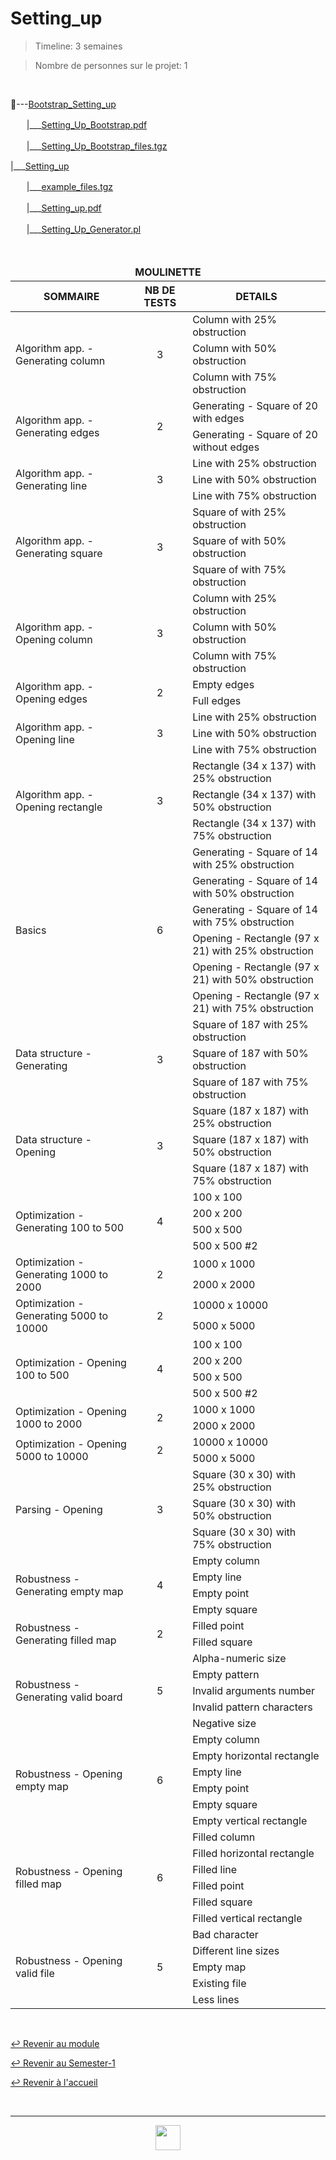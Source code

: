 # Setting_up

> Timeline: 3 semaines

> Nombre de personnes sur le projet: 1

<br>

📂---[Bootstrap_Setting_up](https://github.com/Studio-17/Epitech-Subjects/tree/main/Semester-1/B-CPE-110/Setting_up/Bootstrap_Setting_up)

ㅤㅤ|\_\_\_[Setting_Up_Bootstrap.pdf](https://github.com/Studio-17/Epitech-Subjects/blob/main/Semester-1/B-CPE-110/Setting_up/Bootstrap_Setting_up/Setting_Up_Bootstrap.pdf)

ㅤㅤ|\_\_\_[Setting_Up_Bootstrap_files.tgz](https://github.com/Studio-17/Epitech-Subjects/blob/main/Semester-1/B-CPE-110/Setting_up/Bootstrap_Setting_up/Setting_Up_Bootstrap_files.tgz)

|\_\_\_[Setting_up](https://github.com/Studio-17/Epitech-Subjects/tree/main/Semester-1/B-CPE-110/Setting_up/Setting_up)

ㅤㅤ|\_\_\_[example_files.tgz](https://github.com/Studio-17/Epitech-Subjects/blob/main/Semester-1/B-CPE-110/Setting_up/Setting_up/example_files.tgz)

ㅤㅤ|\_\_\_[Setting_up.pdf](https://github.com/Studio-17/Epitech-Subjects/blob/main/Semester-1/B-CPE-110/Setting_up/Setting_up/Setting_up.pdf)

ㅤㅤ|\_\_\_[Setting_Up_Generator.pl](https://github.com/Studio-17/Epitech-Subjects/blob/main/Semester-1/B-CPE-110/Setting_up/Setting_up/Setting_Up_Generator.pl)


<br>


<table align="center">
    <thead>
        <tr>
            <td colspan="3" align="center"><strong>MOULINETTE</strong></td>
        </tr>
        <tr>
            <th>SOMMAIRE</th>
            <th>NB DE TESTS</th>
            <th>DETAILS</th>
        </tr>
    </thead>
    <tbody>
        <tr>
            <td rowspan="3">Algorithm app. - Generating column</td>
            <td rowspan="3" style="text-align: center;">3</td>
            <td>Column with 25% obstruction</td>
        </tr>
    		<tr>
			<td>Column with 50% obstruction</td>
		</tr>
		<tr>
			<td>Column with 75% obstruction</td>
		</tr>
        <tr>
            <td rowspan="2">Algorithm app. - Generating edges</td>
            <td rowspan="2" style="text-align: center;">2</td>
            <td>Generating - Square of 20 with edges</td>
        </tr>
    		<tr>
			<td>Generating - Square of 20 without edges</td>
		</tr>
        <tr>
            <td rowspan="3">Algorithm app. - Generating line</td>
            <td rowspan="3" style="text-align: center;">3</td>
            <td>Line with 25% obstruction</td>
        </tr>
    		<tr>
			<td>Line with 50% obstruction</td>
		</tr>
		<tr>
			<td>Line with 75% obstruction</td>
		</tr>
        <tr>
            <td rowspan="3">Algorithm app. - Generating square</td>
            <td rowspan="3" style="text-align: center;">3</td>
            <td>Square of with 25% obstruction</td>
        </tr>
    		<tr>
			<td>Square of with 50% obstruction</td>
		</tr>
		<tr>
			<td>Square of with 75% obstruction</td>
		</tr>
        <tr>
            <td rowspan="3">Algorithm app. - Opening column</td>
            <td rowspan="3" style="text-align: center;">3</td>
            <td>Column with 25% obstruction</td>
        </tr>
    		<tr>
			<td>Column with 50% obstruction</td>
		</tr>
		<tr>
			<td>Column with 75% obstruction</td>
		</tr>
        <tr>
            <td rowspan="2">Algorithm app. - Opening edges</td>
            <td rowspan="2" style="text-align: center;">2</td>
            <td>Empty edges</td>
        </tr>
    		<tr>
			<td>Full edges</td>
		</tr>
        <tr>
            <td rowspan="3">Algorithm app. - Opening line</td>
            <td rowspan="3" style="text-align: center;">3</td>
            <td>Line with 25% obstruction</td>
        </tr>
    		<tr>
			<td>Line with 50% obstruction</td>
		</tr>
		<tr>
			<td>Line with 75% obstruction</td>
		</tr>
        <tr>
            <td rowspan="3">Algorithm app. - Opening rectangle</td>
            <td rowspan="3" style="text-align: center;">3</td>
            <td>Rectangle (34 x 137) with 25% obstruction</td>
        </tr>
    		<tr>
			<td>Rectangle (34 x 137) with 50% obstruction</td>
		</tr>
		<tr>
			<td>Rectangle (34 x 137) with 75% obstruction</td>
		</tr>
        <tr>
            <td rowspan="6">Basics</td>
            <td rowspan="6" style="text-align: center;">6</td>
            <td>Generating - Square of 14 with 25% obstruction</td>
        </tr>
    		<tr>
			<td>Generating - Square of 14 with 50% obstruction</td>
		</tr>
		<tr>
			<td>Generating - Square of 14 with 75% obstruction</td>
		</tr>
		<tr>
			<td>Opening - Rectangle (97 x 21) with 25% obstruction</td>
		</tr>
		<tr>
			<td>Opening - Rectangle (97 x 21) with 50% obstruction</td>
		</tr>
		<tr>
			<td>Opening - Rectangle (97 x 21) with 75% obstruction</td>
		</tr>
        <tr>
            <td rowspan="3">Data structure - Generating</td>
            <td rowspan="3" style="text-align: center;">3</td>
            <td>Square of 187 with 25% obstruction</td>
        </tr>
    		<tr>
			<td>Square of 187 with 50% obstruction</td>
		</tr>
		<tr>
			<td>Square of 187 with 75% obstruction</td>
		</tr>
        <tr>
            <td rowspan="3">Data structure - Opening</td>
            <td rowspan="3" style="text-align: center;">3</td>
            <td>Square (187 x 187) with 25% obstruction</td>
        </tr>
    		<tr>
			<td>Square (187 x 187) with 50% obstruction</td>
		</tr>
		<tr>
			<td>Square (187 x 187) with 75% obstruction</td>
		</tr>
        <tr>
            <td rowspan="4">Optimization - Generating 100 to 500</td>
            <td rowspan="4" style="text-align: center;">4</td>
            <td>100 x 100</td>
        </tr>
    		<tr>
			<td>200 x 200</td>
		</tr>
		<tr>
			<td>500 x 500</td>
		</tr>
		<tr>
			<td>500 x 500 #2</td>
		</tr>
        <tr>
            <td rowspan="2">Optimization - Generating 1000 to 2000</td>
            <td rowspan="2" style="text-align: center;">2</td>
            <td>1000 x 1000</td>
        </tr>
    		<tr>
			<td>2000 x 2000</td>
		</tr>
        <tr>
            <td rowspan="2">Optimization - Generating 5000 to 10000</td>
            <td rowspan="2" style="text-align: center;">2</td>
            <td>10000 x 10000</td>
        </tr>
    		<tr>
			<td>5000 x 5000</td>
		</tr>
        <tr>
            <td rowspan="4">Optimization - Opening 100 to 500</td>
            <td rowspan="4" style="text-align: center;">4</td>
            <td>100 x 100</td>
        </tr>
    		<tr>
			<td>200 x 200</td>
		</tr>
		<tr>
			<td>500 x 500</td>
		</tr>
		<tr>
			<td>500 x 500 #2</td>
		</tr>
        <tr>
            <td rowspan="2">Optimization - Opening 1000 to 2000</td>
            <td rowspan="2" style="text-align: center;">2</td>
            <td>1000 x 1000</td>
        </tr>
    		<tr>
			<td>2000 x 2000</td>
		</tr>
        <tr>
            <td rowspan="2">Optimization - Opening 5000 to 10000</td>
            <td rowspan="2" style="text-align: center;">2</td>
            <td>10000 x 10000</td>
        </tr>
    		<tr>
			<td>5000 x 5000</td>
		</tr>
        <tr>
            <td rowspan="3">Parsing - Opening</td>
            <td rowspan="3" style="text-align: center;">3</td>
            <td>Square (30 x 30) with 25% obstruction</td>
        </tr>
    		<tr>
			<td>Square (30 x 30) with 50% obstruction</td>
		</tr>
		<tr>
			<td>Square (30 x 30) with 75% obstruction</td>
		</tr>
        <tr>
            <td rowspan="4">Robustness - Generating empty map</td>
            <td rowspan="4" style="text-align: center;">4</td>
            <td>Empty column</td>
        </tr>
    		<tr>
			<td>Empty line</td>
		</tr>
		<tr>
			<td>Empty point</td>
		</tr>
		<tr>
			<td>Empty square</td>
		</tr>
        <tr>
            <td rowspan="2">Robustness - Generating filled map</td>
            <td rowspan="2" style="text-align: center;">2</td>
            <td>Filled point</td>
        </tr>
    		<tr>
			<td>Filled square</td>
		</tr>
        <tr>
            <td rowspan="5">Robustness - Generating valid board</td>
            <td rowspan="5" style="text-align: center;">5</td>
            <td>Alpha-numeric size</td>
        </tr>
    		<tr>
			<td>Empty pattern</td>
		</tr>
		<tr>
			<td>Invalid arguments number</td>
		</tr>
		<tr>
			<td>Invalid pattern characters</td>
		</tr>
		<tr>
			<td>Negative size</td>
		</tr>
        <tr>
            <td rowspan="6">Robustness - Opening empty map</td>
            <td rowspan="6" style="text-align: center;">6</td>
            <td>Empty column</td>
        </tr>
    		<tr>
			<td>Empty horizontal rectangle</td>
		</tr>
		<tr>
			<td>Empty line</td>
		</tr>
		<tr>
			<td>Empty point</td>
		</tr>
		<tr>
			<td>Empty square</td>
		</tr>
		<tr>
			<td>Empty vertical rectangle</td>
		</tr>
        <tr>
            <td rowspan="6">Robustness - Opening filled map</td>
            <td rowspan="6" style="text-align: center;">6</td>
            <td>Filled column</td>
        </tr>
    		<tr>
			<td>Filled horizontal rectangle</td>
		</tr>
		<tr>
			<td>Filled line</td>
		</tr>
		<tr>
			<td>Filled point</td>
		</tr>
		<tr>
			<td>Filled square</td>
		</tr>
		<tr>
			<td>Filled vertical rectangle</td>
		</tr>
        <tr>
            <td rowspan="5">Robustness - Opening valid file</td>
            <td rowspan="5" style="text-align: center;">5</td>
            <td>Bad character</td>
        </tr>
    		<tr>
			<td>Different line sizes</td>
		</tr>
		<tr>
			<td>Empty map</td>
		</tr>
		<tr>
			<td>Existing file</td>
		</tr>
		<tr>
			<td>Less lines</td>
		</tr>
	</tbody>
</table>

<br>

[↩️ Revenir au module](https://github.com/Studio-17/Epitech-Subjects/blob/main/Semester-1/B-CPE-110)

[↩️ Revenir au Semester-1](https://github.com/Studio-17/Epitech-Subjects/blob/main/Semester-1)

[↩️ Revenir à l'accueil](https://github.com/Studio-17/Epitech-Subjects/)

<br>

---

<div align="center">

<a href="https://github.com/Studio-17" target="_blank"><img src="https://github.com/Kaiwinta/Epitech-Subjects/blob/feat/Pge2028-first-year/assets/voc17.gif" width="40"></a>

</div>